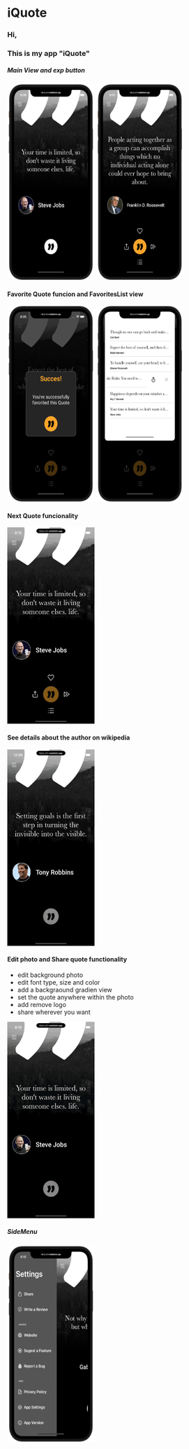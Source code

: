 
# iQuote

### Hi,
### This is my app "iQuote" 

##### Main View and exp button
<img src="Assets\01.Screenshot_MainView.png" width="200" height="450" > <img src="Assets\02.Screenshot_MenuExp.png" width="200" height="450" >

#### Favorite Quote funcion and FavoritesList view
<img src="Assets\03.Screenshot_Fav.png" width="200" height="450"  > <img src="Assets\04.Screenshot_FavoritesList.png" width="200" height="450" >

#### Next Quote funcionality
<img src="https://github.com/SebaKrk/iQuote/blob/799dbeb17a7970ce3c7e989b0d092f23bf723281/Assets/Recording_NextQuote.gif" width="200" height="450" >

#### See details about the author on wikipedia
<img src="https://github.com/SebaKrk/iQuote/blob/799dbeb17a7970ce3c7e989b0d092f23bf723281/Assets/Recording_SeeAuthor.gif" width="200" height="450" >

#### Edit photo and Share quote functionality
- edit background photo
- edit font type, size and color
- add a backgraound gradien view
- set the quote anywhere within the photo
- add remove logo
- share wherever you want
<img src="https://github.com/SebaKrk/iQuote/blob/437f10faf1708ba1fa63fd39fcd5914fef4ea117/Assets/Recording_Export.gif" width="200" height="450" >


##### SideMenu 
<img src="Assets\07.Screenshot_SideMenu.png" width="200" height="450" > 
